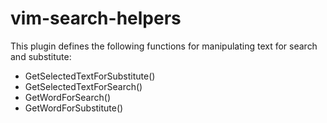 # vim-search-helpers

This plugin defines the following functions for manipulating text for search and substitute:

* GetSelectedTextForSubstitute()
* GetSelectedTextForSearch()
* GetWordForSearch()
* GetWordForSubstitute()
